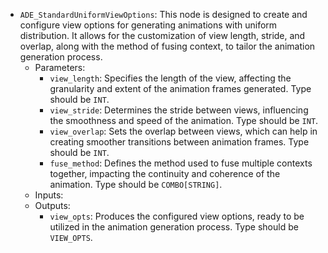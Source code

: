 - `ADE_StandardUniformViewOptions`: This node is designed to create and configure view options for generating animations with uniform distribution. It allows for the customization of view length, stride, and overlap, along with the method of fusing context, to tailor the animation generation process.
    - Parameters:
        - `view_length`: Specifies the length of the view, affecting the granularity and extent of the animation frames generated. Type should be `INT`.
        - `view_stride`: Determines the stride between views, influencing the smoothness and speed of the animation. Type should be `INT`.
        - `view_overlap`: Sets the overlap between views, which can help in creating smoother transitions between animation frames. Type should be `INT`.
        - `fuse_method`: Defines the method used to fuse multiple contexts together, impacting the continuity and coherence of the animation. Type should be `COMBO[STRING]`.
    - Inputs:
    - Outputs:
        - `view_opts`: Produces the configured view options, ready to be utilized in the animation generation process. Type should be `VIEW_OPTS`.
